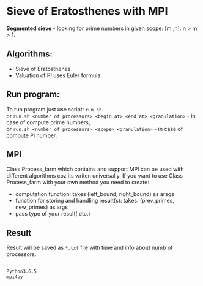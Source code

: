 # Sieve of Eratosthenes with MPI
**Segmented sieve**  - looking for prime numbers in given scope: [m ,n]: n > m > 1.

## Algorithms:
* Sieve of Eratosthenes 
* Valuation of PI uses Euler formula 

## Run program:
To run program just use script: `run.sh`.\
or `run.sh <number of processors> <begin at> <end at> <granulation>` - in case of compute prime numbers,\
or `run.sh <number of processors> <scope> <granulation>` - in case of compute Pi number.

## MPI
Class Process_farm which contains and support MPI can be used with different algorithms coz its writen universally.
If you want to use Class Process_farm with your own method you need to create:
* computation function: takes (left_bound, right_bound) as arsgs
* function for storing and handling result(s): takes: (prev_primes, new_primes) as args
* pass type of your result(<list> <int> etc.)

## Result

Result will be saved as `*.txt` file with time and info about numb of processors.

##
`Python3.6.5`\
`mpi4py` 
